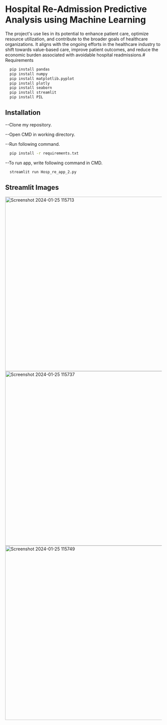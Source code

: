 # Hospital Re-Admission Predictive Analysis using Machine Learning

The project's use lies in its potential to enhance patient care, optimize resource utilization, and contribute to the broader goals of healthcare organizations. It aligns with the ongoing efforts in the healthcare industry to shift towards value-based care, improve patient outcomes, and reduce the economic burden associated with avoidable hospital readmissions.# Requirements
```bash
  pip install pandas
  pip install numpy
  pip install matplotlib.pyplot
  pip install plotly
  pip install seaborn
  pip install streamlit
  pip install PIL
```

## Installation

--Clone my repository.

--Open CMD in working directory.

--Run following command.


```bash
  pip install -r requirements.txt

```

--To run app, write following command in CMD.

```bash
  streamlit run Hosp_re_app_2.py
```

## Streamlit Images

<img width="559" alt="Screenshot 2024-01-25 115713" src="https://github.com/sanjayravichander/Hospital-Re-Admission-Predictive-Analysis/assets/86998084/016bb039-8350-46a7-8f23-a912fec1d12e">


<img width="559" alt="Screenshot 2024-01-25 115737" src="https://github.com/sanjayravichander/Hospital-Re-Admission-Predictive-Analysis/assets/86998084/27624773-0e63-45fc-a4c4-622bfb6ec2fc">


<img width="559" alt="Screenshot 2024-01-25 115749" src="https://github.com/sanjayravichander/Hospital-Re-Admission-Predictive-Analysis/assets/86998084/0af43ec6-34e2-4f2f-9686-fb44bd8d7c96">
